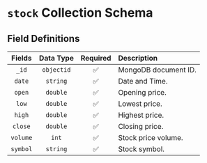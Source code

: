 # `stock` Collection Schema

## Field Definitions

|  Fields  | Data Type  | Required | Description          |
| :------: | :--------: | :------: | :------------------- |
|  `_id`   | `objectid` |    ✅    | MongoDB document ID. |
|  `date`  |  `string`  |    ✅    | Date and Time.       |
|  `open`  |  `double`  |    ✅    | Opening price.       |
|  `low`   |  `double`  |    ✅    | Lowest price.        |
|  `high`  |  `double`  |    ✅    | Highest price.       |
| `close`  |  `double`  |    ✅    | Closing price.       |
| `volume` |   `int`    |    ✅    | Stock price volume.  |
| `symbol` |  `string`  |    ✅    | Stock symbol.        |
